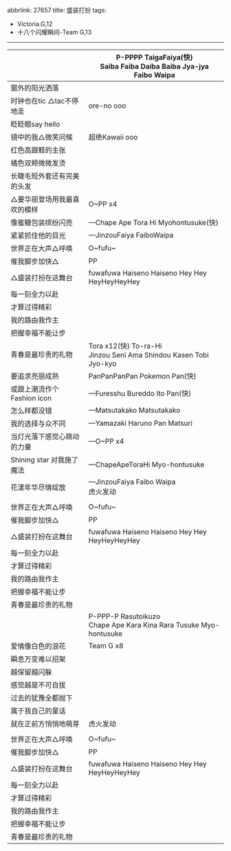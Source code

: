 abbrlink: 27657
title: 盛装打扮
tags:
  - Victoria.G,12
  - 十八个闪耀瞬间-Team G,13
---
|      |P-PPPP TaigaFaiya(快)<br>Saiba Faiba Daiba Baiba Jya-jya<br>Faibo Waipa|
|--|--|
|窗外的阳光洒落|      |
|时钟也在tic △tac不停地走|ore-no ooo|
|眨眨眼say hello|      |
|镜中的我△微笑问候|超绝Kawaii ooo|
|红色高跟鞋的主张|      |
|橘色双颊微微发烫|      |
|长睫毛短外套还有完美的头发|      |
|△要华丽登场用我最喜欢的模样|O~PP x4|
|像蜜糖包装缤纷闪亮|—Chape Ape Tora Hi Myohontusuke(快)|
|紧紧抓住他的目光|—JinzouFaiya FaiboWaipa|
|世界正在大声△呼唤|O~fufu~|
|催我脚步加快△|PP|
|△盛装打扮在这舞台|fuwafuwa Haiseno Haiseno Hey Hey HeyHeyHeyHey|
|每一刻全力以赴|      |
|才算过得精彩|      |
|我的路由我作主|      |
|把握幸福不能让步|      |
|青春是最珍贵的礼物|Tora x12(快) To-ra-Hi<br>Jinzou Seni Ama Shindou Kasen Tobi Jyo-kyo|
|要追求亮丽成熟|PanPanPanPan Pokemon Pan(快)|
|或跟上潮流作个Fashion icon|—Furesshu Bureddo Ito Pan(快)|
|怎么样都没错|—Matsutakako Matsutakako|
|我的选择与众不同|—Yamazaki Haruno Pan Matsuri|
|当灯光落下感觉心跳动的力量|—O~PP x4|
|Shining star 对我施了魔法|—ChapeApeToraHi Myo-hontusuke |
|花漾年华尽情绽放|—JinzouFaiya Faibo Waipa<br>虎火发动|
|      |      |
|世界正在大声△呼唤|O~fufu~|
|催我脚步加快△|PP|
|△盛装打扮在这舞台|fuwafuwa Haiseno Haiseno Hey Hey HeyHeyHeyHey|
|每一刻全力以赴|      |
|才算过得精彩|      |
|我的路由我作主|      |
|把握幸福不能让步|      |
|青春是最珍贵的礼物|      |
|      |P-PPP-P Rasutoikuzo<br>Chape Ape Kara Kina Rara Tusuke Myo-hontusuke|
|爱情像白色的浪花|Team G x8|
|瞬息万变难以招架|      |
|越保留越闪躲|      |
|感觉越是不可自拔|      |
|过去的犹豫全都抛下|      |
|属于我自己的童话|      |
|就在正前方悄悄地萌芽|虎火发动|
|      |      |
|世界正在大声△呼唤|O~fufu~|
|催我脚步加快△|PP|
|△盛装打扮在这舞台|fuwafuwa Haiseno Haiseno Hey Hey HeyHeyHeyHey|
|每一刻全力以赴|      |
|才算过得精彩|      |
|我的路由我作主|      |
|把握幸福不能让步|      |
|青春是最珍贵的礼物|      |